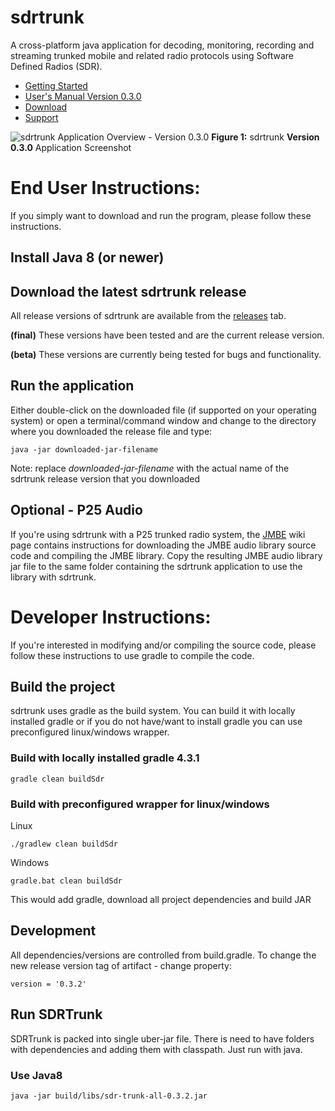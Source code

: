 # sdrtrunk
A cross-platform java application for decoding, monitoring, recording and streaming trunked mobile and related radio protocols using Software Defined Radios (SDR).

* [Getting Started](https://github.com/DSheirer/sdrtrunk/wiki/GettingStarted_V0.3.0)
* [User's Manual Version 0.3.0](https://github.com/DSheirer/sdrtrunk/wiki/UserManual_V0.3.0)
* [Download](https://github.com/DSheirer/sdrtrunk/releases)
* [Support](https://groups.google.com/forum/#!forum/sdrtrunk)

![sdrtrunk Application Overview - Version 0.3.0](https://github.com/DSheirer/sdrtrunk/wiki/v0.3/images/ApplicationOverview_V0.3.0.png)
**Figure 1:** sdrtrunk **Version 0.3.0** Application Screenshot

# End User Instructions:

If you simply want to download and run the program, please follow these instructions.

## Install Java 8 (or newer)

## Download the latest sdrtrunk release
 
All release versions of sdrtrunk are available from the [releases](https://github.com/DSheirer/sdrtrunk/releases) tab.

**(final)** These versions have been tested and are the current release version.

**(beta)** These versions are currently being tested for bugs and functionality.

## Run the application

Either double-click on the downloaded file (if supported on your operating system) or open a terminal/command window
and change to the directory where you downloaded the release file and type:

```
java -jar downloaded-jar-filename 
```

Note: replace _downloaded-jar-filename_ with the actual name of the sdrtrunk release version that you downloaded 

## Optional - P25 Audio
If you're using sdrtrunk with a P25 trunked radio system, the [JMBE](https://github.com/DSheirer/sdrtrunk/wiki/JMBE) wiki page contains instructions
for downloading the JMBE audio library source code and compiling the JMBE library.  Copy the resulting JMBE audio library 
jar file to the same folder containing the sdrtrunk application to use the library with sdrtrunk.

# Developer Instructions:

If you're interested in modifying and/or compiling the source code, please follow these instructions to use gradle to compile the code. 

## Build the project
sdrtrunk uses gradle as the build system. You can build it with locally installed gradle or if you do not have/want 
to install gradle you can use preconfigured linux/windows wrapper.

### Build with locally installed gradle 4.3.1
```
gradle clean buildSdr
```
### Build with preconfigured wrapper for linux/windows
Linux
```
./gradlew clean buildSdr
```
Windows
```
gradle.bat clean buildSdr
```
This would add gradle, download all project dependencies and build JAR

## Development
All dependencies/versions are controlled from build.gradle.
To change the new release version tag of artifact - change property:
```
version = '0.3.2'
```

## Run SDRTrunk
SDRTrunk is packed into single uber-jar file. There is need to have folders with dependencies and
adding them with classpath. Just run with java.
### Use Java8
```
java -jar build/libs/sdr-trunk-all-0.3.2.jar 
```
